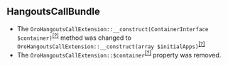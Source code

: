 HangoutsCallBundle
------------------
* The `OroHangoutsCallExtension::__construct(ContainerInterface $container)`<sup>[[?]](https://github.com/oroinc/OroCRMHangoutsCallBundle/tree/4.0.0-rc/Twig/OroHangoutsCallExtension.php#L15 "Oro\Bundle\HangoutsCallBundle\Twig\OroHangoutsCallExtension")</sup> method was changed to `OroHangoutsCallExtension::__construct(array $initialApps)`<sup>[[?]](https://github.com/oroinc/OroCRMHangoutsCallBundle/tree/4.0.0/Twig/OroHangoutsCallExtension.php#L20 "Oro\Bundle\HangoutsCallBundle\Twig\OroHangoutsCallExtension")</sup>
* The `OroHangoutsCallExtension::$container`<sup>[[?]](https://github.com/oroinc/OroCRMHangoutsCallBundle/tree/4.0.0-rc/Twig/OroHangoutsCallExtension.php#L10 "Oro\Bundle\HangoutsCallBundle\Twig\OroHangoutsCallExtension::$container")</sup> property was removed.

